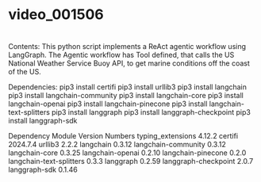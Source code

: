 # video_001506
# 
Contents:
This python script implements a ReAct agentic workflow using LangGraph.  The Agentic workflow has Tool defined, that calls the US National Weather Service Buoy API, to get marine conditions off the coast of the US.

Dependencies:
pip3 install certifi
pip3 install urllib3
pip3 install langchain
pip3 install langchain-community
pip3 install langchain-core
pip3 install langchain-openai
pip3 install langchain-pinecone
pip3 install langchain-text-splitters
pip3 install langgraph
pip3 install langgraph-checkpoint
pip3 install langgraph-sdk

Dependency Module Version Numbers
typing_extensions         4.12.2
certifi                   2024.7.4
urllib3                   2.2.2
langchain                 0.3.12
langchain-community       0.3.12
langchain-core            0.3.25
langchain-openai          0.2.10
langchain-pinecone        0.2.0
langchain-text-splitters  0.3.3
langgraph                 0.2.59
langgraph-checkpoint      2.0.7
langgraph-sdk             0.1.46